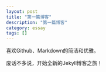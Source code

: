 ```yaml
---
layout: post
title: "第一篇博客"
description: "第一篇博客"
category: essay
tags: []
---
```


喜欢Github、Markdown的简洁和优雅。

废话不多说，开始全新的Jekyll博客之旅！

